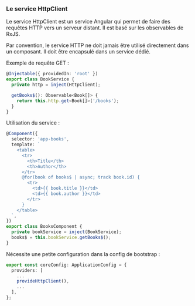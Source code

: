 ### Le service HttpClient

Le service HttpClient est un service Angular qui permet de faire des requêtes HTTP vers un serveur distant. Il est basé sur les observables de RxJS.

Par convention, le service HTTP ne doit jamais être utilisé directement dans un composant. Il doit être encapsulé dans un service dédié.

Exemple de requête GET :

```typescript
@Injectable({ providedIn: 'root' })
export class BookService {
  private http = inject(HttpClient);

  getBooks$(): Observable<Book[]> {
    return this.http.get<Book[]>('/books');
  }
}
```

Utilisation du service :

```typescript
@Component({
  selector: 'app-books',
  template: `
    <table>
      <tr>
        <th>Title</th>
        <th>Author</th>
      </tr>
      @for(book of books$ | async; track book.id) {
        <tr>
          <td>{{ book.title }}</td>
          <td>{{ book.author }}</td>
        </tr>
      }
    </table>
  `,
})
export class BooksComponent {
  private bookService = inject(BookService);
  books$ = this.bookService.getBooks$();
}
```

Nécessite une petite configuration dans la config de bootstrap :

```typescript
export const coreConfig: ApplicationConfig = {
  providers: [
    ...
    provideHttpClient(),
    ...
  ],
};
```
